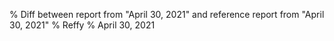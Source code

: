 % Diff between report from "April 30, 2021" and reference report from "April 30, 2021"
% Reffy
% April 30, 2021

